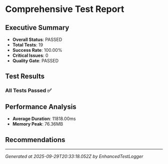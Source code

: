 # Comprehensive Test Report

## Executive Summary
- **Overall Status**: PASSED
- **Total Tests**: 19
- **Success Rate**: 100.00%
- **Critical Issues**: 0
- **Quality Gate**: PASSED

## Test Results
### All Tests Passed ✅

## Performance Analysis
- **Average Duration**: 11818.00ms
- **Memory Peak**: 76.36MB

## Recommendations


---
*Generated at 2025-09-29T20:33:18.052Z by EnhancedTestLogger*